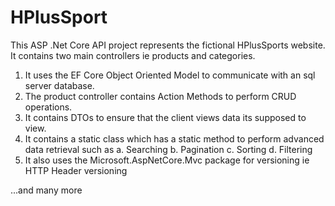 # HPlusSport
This ASP .Net Core API project represents the fictional HPlusSports website.
It contains two main controllers ie products and categories.
1. It uses the EF Core Object Oriented Model to communicate with an sql server database.
2. The product controller contains Action Methods to perform CRUD operations.
3. It contains DTOs to ensure that the client views data its supposed to view.
4. It contains a static class which has a static method to perform advanced data retrieval such as
a. Searching
b. Pagination
c. Sorting
d. Filtering
5. It also uses the Microsoft.AspNetCore.Mvc package for versioning ie HTTP Header versioning

...and many more

